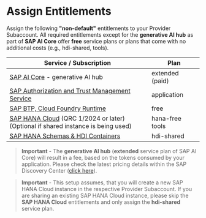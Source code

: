 # Assign Entitlements

Assign the following **"non-default"** entitlements to your Provider Subaccount. All required entitlements except for the **generative AI hub** as part of **SAP AI Core** offer **free** service plans or plans that come with no additional costs (e.g., hdi-shared, tools).

| Service / Subscription                                                                                                                                               | Plan                 |
| -------------------------------------------------------------------------------------------------------------------------------------------------------------------- | -------------------- |
| [SAP AI Core](https://discovery-center.cloud.sap/serviceCatalog/sap-ai-core?region=all) - generative AI hub                                                          | extended (paid)      |
| [SAP Authorization and Trust Management Service](https://discovery-center.cloud.sap/serviceCatalog/authorization-and-trust-management-service?region=all)            | application          |
| [SAP BTP, Cloud Foundry Runtime](https://discovery-center.cloud.sap/serviceCatalog/cloud-foundry-runtime?region=all)                                                 | free                 |
| [SAP HANA Cloud](https://discovery-center.cloud.sap/serviceCatalog/sap-hana-cloud?region=all) (QRC 1/2024 or later)<br> (Optional if shared instance is being used)  | hana-free <br> tools |
| [SAP HANA Schemas & HDI Containers](https://help.sap.com/docs/SAP_HANA_PLATFORM/3823b0f33420468ba5f1cf7f59bd6bd9/e28abca91a004683845805efc2bf967c.html?locale=en-US) | hdi-shared           |

> **Important** - The **generative AI hub** (**extended** service plan of SAP AI Core) will result in a fee, based on the tokens consumed by your application. Please check the latest pricing details within the SAP Discovery Center ([click here](https://discovery-center.cloud.sap/serviceCatalog/sap-ai-core?region=all&tab=service_plan)).

> **Important** - This setup assumes, that you will create a new SAP HANA Cloud instance in the respective Provider Subaccount. If you are sharing an existing SAP HANA Cloud instance, please skip the **SAP HANA Cloud** entitlements and only assign the **hdi-shared** service plan.
